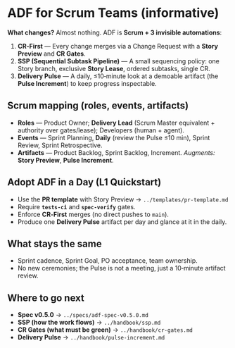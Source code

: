 # ADF for Scrum Teams (informative)

**What changes?** Almost nothing. ADF is **Scrum + 3 invisible automations**:
1) **CR‑First** — Every change merges via a Change Request with a **Story Preview** and **CR Gates**.
2) **SSP (Sequential Subtask Pipeline)** — A small sequencing policy: one Story branch, exclusive **Story Lease**, ordered subtasks, single CR.
3) **Delivery Pulse** — A daily, ≤10‑minute look at a demoable artifact (the **Pulse Increment**) to keep progress inspectable.

## Scrum mapping (roles, events, artifacts)
- **Roles** — Product Owner; **Delivery Lead** (Scrum Master equivalent + authority over gates/lease); Developers (human + agent).
- **Events** — Sprint Planning, **Daily** (review the Pulse ≤10 min), Sprint Review, Sprint Retrospective.
- **Artifacts** — Product Backlog, Sprint Backlog, Increment. *Augments:* **Story Preview**, **Pulse Increment**.

## Adopt ADF in a Day (L1 Quickstart)
- Use the **PR template** with Story Preview → `../templates/pr-template.md`
- Require **`tests-ci`** and **`spec-verify`** gates.
- Enforce **CR‑First** merges (no direct pushes to `main`).
- Produce one **Delivery Pulse** artifact per day and glance at it in the daily.

## What stays the same
- Sprint cadence, Sprint Goal, PO acceptance, team ownership.
- No new ceremonies; the Pulse is not a meeting, just a 10‑minute artifact review.

## Where to go next
- **Spec v0.5.0** → `../specs/adf-spec-v0.5.0.md`
- **SSP (how the work flows)** → `../handbook/ssp.md`
- **CR Gates (what must be green)** → `../handbook/cr-gates.md`
- **Delivery Pulse** → `../handbook/pulse-increment.md`
